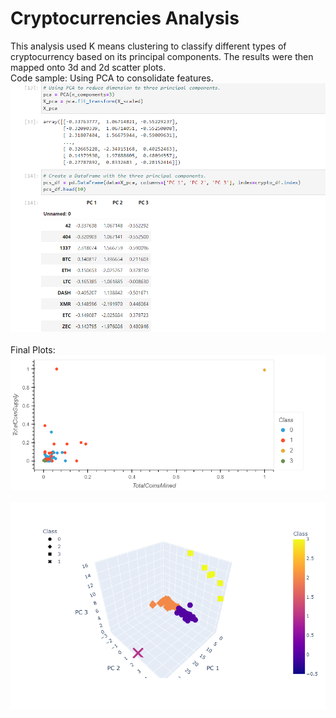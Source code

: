 # Cryptocurrencies Analysis

This analysis used K means clustering to classify different types of cryptocurrency based on its principal components. The results were then mapped onto 3d and 2d scatter plots.
<br>
Code sample: Using PCA to consolidate features.
<br>
<img src="Images/pca.png">
<br><br>
Final Plots:
<br>
<img src="Images/bokeh_plot.png">
<br><br>
<img src="Images/newplot.png">